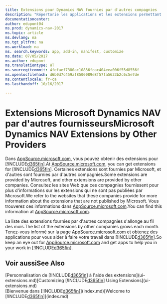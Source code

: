 ```yaml
---
title: Extensions pour Dynamics NAV fournies par d'autres compagnies
description: "Répertorie les applications et les extensions permettant de personnaliser Dynamics NAV et fournies par d'autres compagnies."
documentationcenter: 
author: edupont04
ms.prod: dynamics-nav-2017
ms.topic: article
ms.devlang: na
ms.tgt_pltfrm: na
ms.workload: na
ms. search.keywords: app, add-in, manifest, customize
ms.date: 07/05/2017
ms.author: edupont
ms.translationtype: HT
ms.sourcegitcommit: 4fefaef7380ac10836fcac404eea006f55d8556f
ms.openlocfilehash: d6b0d7c459af8506089e8f57fa5633b2c6c5e7de
ms.contentlocale: fr-ca
ms.lasthandoff: 10/16/2017

---
```

# <a name="microsoft-dynamics-nav-extensions-by-other-providers"></a><span data-ttu-id="51ceb-103">Extensions Microsoft Dynamics NAV par d'autres fournisseurs</span><span class="sxs-lookup"><span data-stu-id="51ceb-103">Microsoft Dynamics NAV Extensions by Other Providers</span></span>
<span data-ttu-id="51ceb-104">Dans [AppSource.microsoft.com](https://appsource.microsoft.com/), vous pouvez obtenir des extensions pour [!INCLUDE[d365fin](includes/d365fin_md.md)].</span><span class="sxs-lookup"><span data-stu-id="51ceb-104">At [AppSource.microsoft.com](https://appsource.microsoft.com/), you can get extensions for [!INCLUDE[d365fin](includes/d365fin_md.md)].</span></span> <span data-ttu-id="51ceb-105">Certaines extensions sont fournies par Microsoft, et d'autres sont fournies par d'autres compagnies.</span><span class="sxs-lookup"><span data-stu-id="51ceb-105">Some extensions are provided by Microsoft, and other extensions are provided by other companies.</span></span> <span data-ttu-id="51ceb-106">Consultez les sites Web que ces compagnies fournissent pour plus d'informations sur les extensions qui ne sont pas publiées par Microsoft.</span><span class="sxs-lookup"><span data-stu-id="51ceb-106">We refer to the websites that these companies provide for more information about the extensions that are not published by Microsoft.</span></span> <span data-ttu-id="51ceb-107">Vous trouverez ces informations dans [AppSource.microsoft.com](https://appsource.microsoft.com/en-us/marketplace/apps?product=dynamics-365%3Bdynamics-365-for-financials&page=1).</span><span class="sxs-lookup"><span data-stu-id="51ceb-107">You can find this information at [AppSource.microsoft.com](https://appsource.microsoft.com/en-us/marketplace/apps?product=dynamics-365%3Bdynamics-365-for-financials&page=1).</span></span>  

<span data-ttu-id="51ceb-108">La liste des extensions fournies par d'autres compagnies s'allonge au fil des mois.</span><span class="sxs-lookup"><span data-stu-id="51ceb-108">The list of the extensions by other companies grows each month.</span></span> <span data-ttu-id="51ceb-109">Tenez-vous informé sur la page [AppSource.microsoft.com](https://appsource.microsoft.com/en-us/marketplace/apps?product=dynamics-365%3Bdynamics-365-for-financials&page=1) et obtenez des applications pour vous aider à faire votre travail dans [!INCLUDE[d365fin](includes/d365fin_md.md)].</span><span class="sxs-lookup"><span data-stu-id="51ceb-109">So keep an eye out for [AppSource.microsoft.com](https://appsource.microsoft.com/en-us/marketplace/apps?product=dynamics-365%3Bdynamics-365-for-financials&page=1) and get apps to help you in your work in [!INCLUDE[d365fin](includes/d365fin_md.md)].</span></span>  

## <a name="see-also"></a><span data-ttu-id="51ceb-110">Voir aussi</span><span class="sxs-lookup"><span data-stu-id="51ceb-110">See Also</span></span>
<span data-ttu-id="51ceb-111">[Personnalisation de [!INCLUDE[d365fin](includes/d365fin_md.md)] à l'aide des extensions](ui-extensions.md)</span><span class="sxs-lookup"><span data-stu-id="51ceb-111">[Customizing [!INCLUDE[d365fin](includes/d365fin_md.md)] Using Extensions](ui-extensions.md)</span></span>  
<span data-ttu-id="51ceb-112">[Bienvenue dans [!INCLUDE[d365fin](includes/d365fin_md.md)]](index.md)</span><span class="sxs-lookup"><span data-stu-id="51ceb-112">[Welcome to [!INCLUDE[d365fin](includes/d365fin_md.md)]](index.md)</span></span>  

